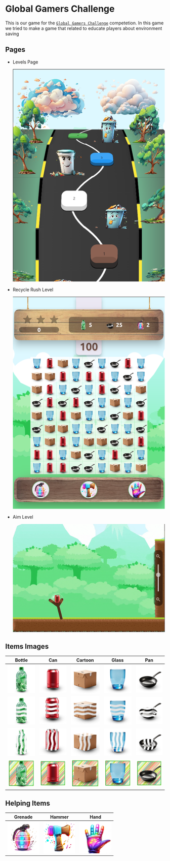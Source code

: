 # Global Gamers Challenge

This is our game for the [```Global Gamers Challenge```](https://flutter.dev/global-gamers) competetion.
In this game we tried to make a game that related to educate players about environment saving
## Pages

- Levels Page
    
    ![This is an image of levels page](/screenshots/levels-page.png)

- Recycle Rush Level
    
    ![This is an image of recycle rush game](/screenshots/recycle-rush.png)

- Aim Level
    
    ![This is a gif of aim game](/screenshots/aim.gif)

## Items Images

| Bottle  | Can | Cartoon | Glass | Pan |
| --- | --- | --- | --- | --- |
| <img src="assets/images/items/bottle.png" alt="bottle" width="100"/>  | <img src="assets/images/items/can.png" alt="can" width="100"/>  | <img src="assets/images/items/carton.png" alt="cartoon" width="100"/>  | <img src="assets/images/items/glass.png" alt="glass" width="100"/>  | <img src="assets/images/items/pan.png" alt="pan" width="100"/>  |
| <img src="assets/images/items/bottle-row.png" alt="bottle" width="100"/>  | <img src="assets/images/items/can-row.png" alt="can" width="100"/>  | <img src="assets/images/items/carton-row.png" alt="cartoon" width="100"/>  | <img src="assets/images/items/glass-row.png" alt="glass" width="100"/>  | <img src="assets/images/items/pan-row.png" alt="pan" width="100"/>  |
| <img src="assets/images/items/bottle-col.png" alt="bottle" width="100"/>  | <img src="assets/images/items/can-col.png" alt="can" width="100"/>  | <img src="assets/images/items/carton-col.png" alt="cartoon" width="100"/>  | <img src="assets/images/items/glass-col.png" alt="glass" width="100"/>  | <img src="assets/images/items/pan-col.png" alt="pan" width="100"/>  |
| <img src="assets/images/items/bottle-square.png" alt="bottle" width="100"/>  | <img src="assets/images/items/can-square.png" alt="can" width="100"/>  | <img src="assets/images/items/carton-square.png" alt="cartoon" width="100"/>  | <img src="assets/images/items/glass-square.png" alt="glass" width="100"/>  | <img src="assets/images/items/pan-square.png" alt="pan" width="100"/>  |


## Helping Items

| Grenade  | Hammer | Hand |
| --- | --- | --- |
| <img src="assets/images/items/grenade.png" alt="grenade" width="100"/>  | <img src="assets/images/items/destroy-hammer.png" alt="destroy-hammer" width="100"/>  | <img src="assets/images/items/move-hand.png" alt="hand" width="100"/>  |